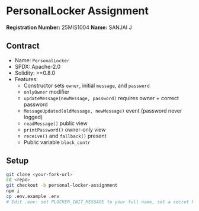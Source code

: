 # PersonalLocker Assignment

**Registration Number:** 25MIS1004
**Name:** SANJAI J

## Contract
- Name: `PersonalLocker`
- SPDX: Apache-2.0
- Solidity: >=0.8.0
- Features:
  - Constructor sets `owner`, initial `message`, and `password`
  - `onlyOwner` modifier
  - `updateMessage(newMessage, password)` requires owner + correct password
  - `MessageUpdated(oldMessage, newMessage)` event (password never logged)
  - `readMessage()` public view
  - `printPassword()` owner-only view
  - `receive()` and `fallback()` present
  - Public variable `block_contr`

## Setup
```bash
git clone <your-fork-url>
cd <repo>
git checkout -b personal-locker-assignment
npm i
cp .env.example .env
# Edit .env: set PLOCKER_INIT_MESSAGE to your full name, set a secret PLOCKER_PASSWORD
